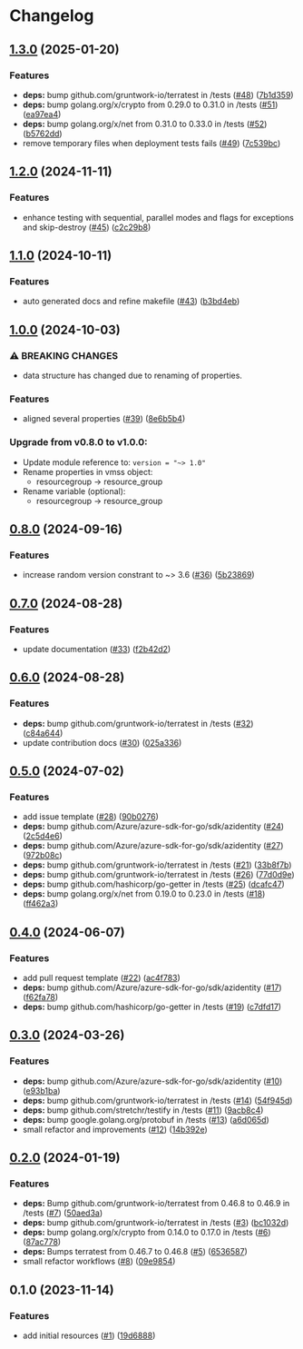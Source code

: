 # Changelog

## [1.3.0](https://github.com/CloudNationHQ/terraform-azure-vmss/compare/v1.2.0...v1.3.0) (2025-01-20)


### Features

* **deps:** bump github.com/gruntwork-io/terratest in /tests ([#48](https://github.com/CloudNationHQ/terraform-azure-vmss/issues/48)) ([7b1d359](https://github.com/CloudNationHQ/terraform-azure-vmss/commit/7b1d359060f495692d9f4e1a8560fb597632f0de))
* **deps:** bump golang.org/x/crypto from 0.29.0 to 0.31.0 in /tests ([#51](https://github.com/CloudNationHQ/terraform-azure-vmss/issues/51)) ([ea97ea4](https://github.com/CloudNationHQ/terraform-azure-vmss/commit/ea97ea401916a8f104770eef1edb18cc2cdaf4f4))
* **deps:** bump golang.org/x/net from 0.31.0 to 0.33.0 in /tests ([#52](https://github.com/CloudNationHQ/terraform-azure-vmss/issues/52)) ([b5762dd](https://github.com/CloudNationHQ/terraform-azure-vmss/commit/b5762dd0434ac6c915931261a68fa56846597e2c))
* remove temporary files when deployment tests fails ([#49](https://github.com/CloudNationHQ/terraform-azure-vmss/issues/49)) ([7c539bc](https://github.com/CloudNationHQ/terraform-azure-vmss/commit/7c539bca227920ea6f4dd1dc05d72cdee62e6ada))

## [1.2.0](https://github.com/CloudNationHQ/terraform-azure-vmss/compare/v1.1.0...v1.2.0) (2024-11-11)


### Features

* enhance testing with sequential, parallel modes and flags for exceptions and skip-destroy ([#45](https://github.com/CloudNationHQ/terraform-azure-vmss/issues/45)) ([c2c29b8](https://github.com/CloudNationHQ/terraform-azure-vmss/commit/c2c29b81a2fa4182cf9f2340c076f90bafea304b))

## [1.1.0](https://github.com/CloudNationHQ/terraform-azure-vmss/compare/v1.0.0...v1.1.0) (2024-10-11)


### Features

* auto generated docs and refine makefile ([#43](https://github.com/CloudNationHQ/terraform-azure-vmss/issues/43)) ([b3bd4eb](https://github.com/CloudNationHQ/terraform-azure-vmss/commit/b3bd4eb1745fc8313c46a23bad78f26237e5ab38))

## [1.0.0](https://github.com/CloudNationHQ/terraform-azure-vmss/compare/v0.8.0...v1.0.0) (2024-10-03)


### ⚠ BREAKING CHANGES

* data structure has changed due to renaming of properties.

### Features

* aligned several properties ([#39](https://github.com/CloudNationHQ/terraform-azure-vmss/issues/39)) ([8e6b5b4](https://github.com/CloudNationHQ/terraform-azure-vmss/commit/8e6b5b4c0d16535344b20011a0289335c8c84800))

### Upgrade from v0.8.0 to v1.0.0:

- Update module reference to: `version = "~> 1.0"`
- Rename properties in vmss object:
  - resourcegroup -> resource_group
- Rename variable (optional):
  - resourcegroup -> resource_group

## [0.8.0](https://github.com/CloudNationHQ/terraform-azure-vmss/compare/v0.7.0...v0.8.0) (2024-09-16)


### Features

* increase random version constrant to ~&gt; 3.6 ([#36](https://github.com/CloudNationHQ/terraform-azure-vmss/issues/36)) ([5b23869](https://github.com/CloudNationHQ/terraform-azure-vmss/commit/5b238695f9b091036ef39d0a783b1e879b126a1e))

## [0.7.0](https://github.com/CloudNationHQ/terraform-azure-vmss/compare/v0.6.0...v0.7.0) (2024-08-28)


### Features

* update documentation ([#33](https://github.com/CloudNationHQ/terraform-azure-vmss/issues/33)) ([f2b42d2](https://github.com/CloudNationHQ/terraform-azure-vmss/commit/f2b42d2c4f0dec4f99cbfc2d377f8e4ddc0d056e))

## [0.6.0](https://github.com/CloudNationHQ/terraform-azure-vmss/compare/v0.5.0...v0.6.0) (2024-08-28)


### Features

* **deps:** bump github.com/gruntwork-io/terratest in /tests ([#32](https://github.com/CloudNationHQ/terraform-azure-vmss/issues/32)) ([c84a644](https://github.com/CloudNationHQ/terraform-azure-vmss/commit/c84a644a8e1929065f0cbf0590da21e0bbe65da9))
* update contribution docs ([#30](https://github.com/CloudNationHQ/terraform-azure-vmss/issues/30)) ([025a336](https://github.com/CloudNationHQ/terraform-azure-vmss/commit/025a33679c49e41594025e9e9f0fda7184a881fa))

## [0.5.0](https://github.com/CloudNationHQ/terraform-azure-vmss/compare/v0.4.0...v0.5.0) (2024-07-02)


### Features

* add issue template ([#28](https://github.com/CloudNationHQ/terraform-azure-vmss/issues/28)) ([90b0276](https://github.com/CloudNationHQ/terraform-azure-vmss/commit/90b02765d7a75781a8a9b99bd5e0012c4851a6ff))
* **deps:** bump github.com/Azure/azure-sdk-for-go/sdk/azidentity ([#24](https://github.com/CloudNationHQ/terraform-azure-vmss/issues/24)) ([2c5d4e6](https://github.com/CloudNationHQ/terraform-azure-vmss/commit/2c5d4e61253528df560f0c8fa0cce740b6d0bc89))
* **deps:** bump github.com/Azure/azure-sdk-for-go/sdk/azidentity ([#27](https://github.com/CloudNationHQ/terraform-azure-vmss/issues/27)) ([972b08c](https://github.com/CloudNationHQ/terraform-azure-vmss/commit/972b08ce3062b80065f65f00f1bcc729e6d4758a))
* **deps:** bump github.com/gruntwork-io/terratest in /tests ([#21](https://github.com/CloudNationHQ/terraform-azure-vmss/issues/21)) ([33b8f7b](https://github.com/CloudNationHQ/terraform-azure-vmss/commit/33b8f7bd4eb14b660e098e9f596986cc6f3a72d4))
* **deps:** bump github.com/gruntwork-io/terratest in /tests ([#26](https://github.com/CloudNationHQ/terraform-azure-vmss/issues/26)) ([77d0d9e](https://github.com/CloudNationHQ/terraform-azure-vmss/commit/77d0d9eb722496527abf6f6012c1e41a12e0abb6))
* **deps:** bump github.com/hashicorp/go-getter in /tests ([#25](https://github.com/CloudNationHQ/terraform-azure-vmss/issues/25)) ([dcafc47](https://github.com/CloudNationHQ/terraform-azure-vmss/commit/dcafc478532fba8a3b84484f24464747c1354af3))
* **deps:** bump golang.org/x/net from 0.19.0 to 0.23.0 in /tests ([#18](https://github.com/CloudNationHQ/terraform-azure-vmss/issues/18)) ([ff462a3](https://github.com/CloudNationHQ/terraform-azure-vmss/commit/ff462a34224cfc4e90fc6854fe0a1e9c0ecc0e21))

## [0.4.0](https://github.com/CloudNationHQ/terraform-azure-vmss/compare/v0.3.0...v0.4.0) (2024-06-07)


### Features

* add pull request template ([#22](https://github.com/CloudNationHQ/terraform-azure-vmss/issues/22)) ([ac4f783](https://github.com/CloudNationHQ/terraform-azure-vmss/commit/ac4f7836b0675689119b16043b51621b3cf8c6dc))
* **deps:** bump github.com/Azure/azure-sdk-for-go/sdk/azidentity ([#17](https://github.com/CloudNationHQ/terraform-azure-vmss/issues/17)) ([f62fa78](https://github.com/CloudNationHQ/terraform-azure-vmss/commit/f62fa783121f00daacef758f76dbc9c8c36b4875))
* **deps:** bump github.com/hashicorp/go-getter in /tests ([#19](https://github.com/CloudNationHQ/terraform-azure-vmss/issues/19)) ([c7dfd17](https://github.com/CloudNationHQ/terraform-azure-vmss/commit/c7dfd1732cee9f21bfff4dc8bbe2e5e343a831bd))

## [0.3.0](https://github.com/CloudNationHQ/terraform-azure-vmss/compare/v0.2.0...v0.3.0) (2024-03-26)


### Features

* **deps:** bump github.com/Azure/azure-sdk-for-go/sdk/azidentity ([#10](https://github.com/CloudNationHQ/terraform-azure-vmss/issues/10)) ([e93b1ba](https://github.com/CloudNationHQ/terraform-azure-vmss/commit/e93b1bafe2d14a839786596f07385b4309290a1e))
* **deps:** bump github.com/gruntwork-io/terratest in /tests ([#14](https://github.com/CloudNationHQ/terraform-azure-vmss/issues/14)) ([54f945d](https://github.com/CloudNationHQ/terraform-azure-vmss/commit/54f945d7f4bc887fc2305eae7cfa44430f55e75a))
* **deps:** bump github.com/stretchr/testify in /tests ([#11](https://github.com/CloudNationHQ/terraform-azure-vmss/issues/11)) ([9acb8c4](https://github.com/CloudNationHQ/terraform-azure-vmss/commit/9acb8c4460806e436dee8b89d57442adf13ff189))
* **deps:** bump google.golang.org/protobuf in /tests ([#13](https://github.com/CloudNationHQ/terraform-azure-vmss/issues/13)) ([a6d065d](https://github.com/CloudNationHQ/terraform-azure-vmss/commit/a6d065db4d5e5937748b6d898238f46bdad79697))
* small refactor and improvements ([#12](https://github.com/CloudNationHQ/terraform-azure-vmss/issues/12)) ([14b392e](https://github.com/CloudNationHQ/terraform-azure-vmss/commit/14b392e47da23ed970e4bc1ac0cbdbebe8ff043e))

## [0.2.0](https://github.com/CloudNationHQ/terraform-azure-vmss/compare/v0.1.0...v0.2.0) (2024-01-19)


### Features

* **deps:** Bump github.com/gruntwork-io/terratest from 0.46.8 to 0.46.9 in /tests ([#7](https://github.com/CloudNationHQ/terraform-azure-vmss/issues/7)) ([50aed3a](https://github.com/CloudNationHQ/terraform-azure-vmss/commit/50aed3ae4cc1bffe247d336c0fb47fe5547a17b0))
* **deps:** bump github.com/gruntwork-io/terratest in /tests ([#3](https://github.com/CloudNationHQ/terraform-azure-vmss/issues/3)) ([bc1032d](https://github.com/CloudNationHQ/terraform-azure-vmss/commit/bc1032d55a88ce7e99dbaedf387858b9c8ac604f))
* **deps:** bump golang.org/x/crypto from 0.14.0 to 0.17.0 in /tests ([#6](https://github.com/CloudNationHQ/terraform-azure-vmss/issues/6)) ([87ac778](https://github.com/CloudNationHQ/terraform-azure-vmss/commit/87ac778367a7bc2e441c5af783180dcb686ce5bb))
* **deps:** Bumps terratest from 0.46.7 to 0.46.8 ([#5](https://github.com/CloudNationHQ/terraform-azure-vmss/issues/5)) ([6536587](https://github.com/CloudNationHQ/terraform-azure-vmss/commit/6536587bde8f57e2c9cddb174437f8fc7f276378))
* small refactor workflows ([#8](https://github.com/CloudNationHQ/terraform-azure-vmss/issues/8)) ([09e9854](https://github.com/CloudNationHQ/terraform-azure-vmss/commit/09e985462b928730c48f58cfec247570a5e75836))

## 0.1.0 (2023-11-14)


### Features

* add initial resources ([#1](https://github.com/CloudNationHQ/terraform-azure-vmss/issues/1)) ([19d6888](https://github.com/CloudNationHQ/terraform-azure-vmss/commit/19d6888be2826993d821dba582e0eb2efdef8aa2))
